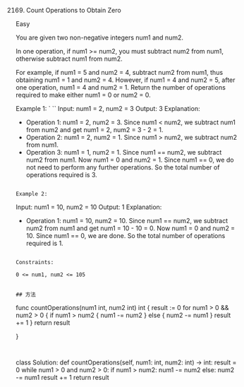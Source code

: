 2169. Count Operations to Obtain Zero


Easy


You are given two non-negative integers num1 and num2.

In one operation, if num1 >= num2, you must subtract num2 from num1, otherwise subtract num1 from num2.

For example, if num1 = 5 and num2 = 4, subtract num2 from num1, thus obtaining num1 = 1 and num2 = 4. However, if num1 = 4 and num2 = 5, after one operation, num1 = 4 and num2 = 1.
Return the number of operations required to make either num1 = 0 or num2 = 0.

 

Example 1:
`
``
Input: num1 = 2, num2 = 3
Output: 3
Explanation: 
- Operation 1: num1 = 2, num2 = 3. Since num1 < num2, we subtract num1 from num2 and get num1 = 2, num2 = 3 - 2 = 1.
- Operation 2: num1 = 2, num2 = 1. Since num1 > num2, we subtract num2 from num1.
- Operation 3: num1 = 1, num2 = 1. Since num1 == num2, we subtract num2 from num1.
Now num1 = 0 and num2 = 1. Since num1 == 0, we do not need to perform any further operations.
So the total number of operations required is 3.
```

Example 2:

```
Input: num1 = 10, num2 = 10
Output: 1
Explanation: 
- Operation 1: num1 = 10, num2 = 10. Since num1 == num2, we subtract num2 from num1 and get num1 = 10 - 10 = 0.
Now num1 = 0 and num2 = 10. Since num1 == 0, we are done.
So the total number of operations required is 1.
```

Constraints:

0 <= num1, num2 <= 105


## 方法

```
func countOperations(num1 int, num2 int) int {
    result := 0
    for num1 > 0 && num2 > 0 {
        if num1 > num2 {
            num1 -= num2
        } else {
            num2 -= num1
        }
        result += 1
    }
    return result
    
}
```


```
class Solution:
    def countOperations(self, num1: int, num2: int) -> int:
        result = 0
        while num1 > 0 and num2 > 0:
            if num1 > num2:
                num1 -= num2
            else:
                num2 -= num1
            result += 1
        return result
```
